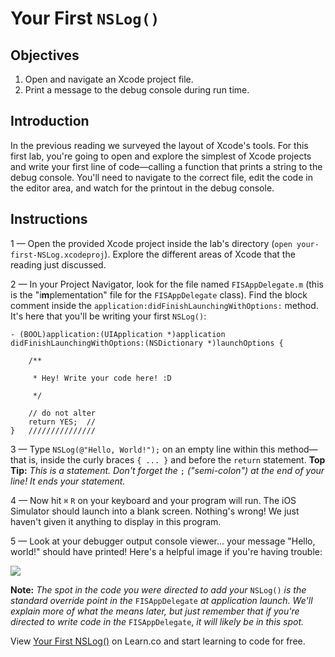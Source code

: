 # Your First `NSLog()`

## Objectives

1. Open and navigate an Xcode project file.
2. Print a message to the debug console during run time.

## Introduction

In the previous reading we surveyed the layout of Xcode's tools. For this first lab, you're going to open and explore the simplest of Xcode projects and write your first line of code—calling a function that prints a string to the debug console. You'll need to navigate to the correct file, edit the code in the editor area, and watch for the printout in the debug console.

## Instructions

 1 — Open the provided Xcode project inside the lab's directory (`open your-first-NSLog.xcodeproj`). Explore the different areas of Xcode that the reading just discussed.

 2 — In your Project Navigator, look for the file named `FISAppDelegate.m` (this is the "i**m**plementation" file for the `FISAppDelegate` class). Find the block comment inside the `application:didFinishLaunchingWithOptions:` method. It's here that you'll be writing your first `NSLog()`:
 
```objc
- (BOOL)application:(UIApplication *)application didFinishLaunchingWithOptions:(NSDictionary *)launchOptions {

    /**
    
     * Hey! Write your code here! :D
     
     */
    
    // do not alter
    return YES;  //
}   ///////////////
```
   
 3 — Type `NSLog(@"Hello, World!");` on an empty line within this method—that is, inside the curly braces `{ ... }` and before the `return` statement. **Top Tip:** *This is a statement. Don't forget the* `;` *("semi-colon") at the end of your line! It ends your statement.*

 4 — Now hit `⌘` `R` on your keyboard and your program will run. The iOS Simulator should launch into a blank screen. Nothing's wrong! We just haven't given it anything to display in this program.
 
 5 — Look at your debugger output console viewer... your message "Hello, world!" should have printed! Here's a helpful image if you're having trouble:
 
![](https://curriculum-content.s3.amazonaws.com/ios/ios-your-first-NSLog/your-first-nslog-screenshot.png)

**Note:** *The spot in the code you were directed to add your* `NSLog()` *is the standard override point in the* `FISAppDelegate` *at application launch. We'll explain more of what the means later, but just remember that if you're directed to write code in the* `FISAppDelegate`, *it will likely be in this spot.*

<p data-visibility='hidden'>View <a href='https://learn.co/lessons/ios-your-first-NSLog' title='Your First NSLog()'>Your First NSLog()</a> on Learn.co and start learning to code for free.</p>
